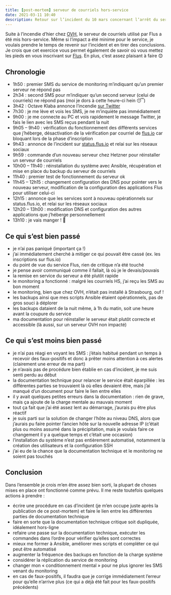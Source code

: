 ```yaml
---
title: [post-mortem] serveur de courriels hors-service
date: 2021-03-11 10:40
description: Retour sur l’incident du 10 mars concernant l’arrêt du serveur de courriels.
---
```


Suite à l’incendie d’hier chez [<abbr>OVH</abbr>](http://travaux.ovh.net/?do=details&id=49484&),
le serveur de courriels utilisé par Flus a été mis hors-service. Même si
l’impact a été minime pour le service, je voulais prendre le temps de revenir
sur l’incident et en tirer des conclusions. Je crois que cet exercice vous
permet également de savoir où vous mettez les pieds en vous inscrivant sur
[Flus](https://flus.fr). En plus, c’est assez plaisant à faire 😊

## Chronologie

- 1h50 : premier SMS du service de monitoring m’indiquant qu’un premier serveur
  ne répond pas
- 2h34 : second SMS pour m’indiquer qu’un second serveur (celui de courriels)
  ne répond pas (moi je dors à cette heure-ci hein 😴)
- 3h42 : Octave Klaba annonce l’incendie [sur Twitter](https://twitter.com/olesovhcom/status/1369478732247932929)
- 7h30 : je me lève et vois les SMS, je ne m’inquiète pas immédiatement
- 9h00 : je me connecte au <abbr>PC</abbr> et vois rapidement le message
  Twitter, je fais le lien avec les SMS reçus pendant la nuit
- 9h05 – 9h40 : vérification du fonctionnement des différents services que
  j’héberge, désactivation de la vérification par courriel de [flus.io](https://flus.io)
  car bloquant lors de la phase d’inscription
- 9h43 : annonce de l’incident sur [status.flus.io](https://status.flus.io/2021-03-10-courriels-hs.html)
  et relai sur les réseaux sociaux
- 9h59 : commande d’un nouveau serveur chez Hetzner pour réinstaller un serveur
  de courriels
- 10h00 – 11h40 : réinstallation du système avec Ansible, récupération et mise
  en place du backup du serveur de courriels
- 11h40 : premier test de fonctionnement du serveur ok
- 11h45 – 12h15 : changement configuration des DNS pour pointer vers le nouveau
  serveur, modification de la configuration des applications Flus pour utiliser
  celui-ci
- 12h15 : annonce que les services sont à nouveau opérationnels sur
  status.flus.io, et relai sur les réseaux sociaux
- 12h20 – 13h00 : modification DNS et configuration des autres applications que
  j’héberge personnellement
- 13h10 : je vais manger ! 🍴

## Ce qui s’est bien passé

- je n’ai pas paniqué (important ça !)
- j’ai immédiatement cherché à mitiger ce qui pouvait être cassé (ex. les
  inscriptions sur flus.io)
- du point de vue du service Flus, rien de critique n’a été touché
- je pense avoir communiqué comme il fallait, là où je le devais/pouvais
- la remise en service du serveur a été plutôt rapide
- le monitoring a fonctionné : malgré les courriels HS, j’ai reçu les SMS au
  bon moment
- le monitoring, bien que chez OVH, n’était pas installé à Strasbourg, ouf !
- les backups ainsi que mes scripts Ansible étaient opérationnels, pas de gros
  souci à déplorer
- les backups dataient de la nuit même, à 1h du matin, soit une heure avant la
  coupure du service
- ma documentation pour réinstaller le serveur était plutôt correcte et
  accessible (là aussi, sur un serveur OVH non impacté)

## Ce qui s’est moins bien passé

- je n’ai pas réagi en voyant les SMS : j’étais habitué pendant un temps à
  recevoir des faux-positifs et donc à prêter moins attention à ces alertes
  (clairement une erreur de ma part)
- je n’avais pas de procédure bien établie en cas d’incident, je me suis senti
  perdu au début
- la documentation technique pour relancer le service était éparpillée : les
  différentes parties se trouvaient là où elles devaient être, mais j’ai manqué
  d’un document pour faire le lien entre elles
- il y avait quelques petites erreurs dans la documentation : rien de grave,
  mais ça ajoute de la charge mentale au mauvais moment
- tout ça fait que j’ai été assez lent au démarrage, j’aurais pu être plus
  réactif
- je suis parti sur la solution de changer l’hôte au niveau DNS, alors que
  j’aurais pu faire pointer l’ancien hôte sur la nouvelle adresse IP (c’était
  plus ou moins assumé dans la précipitation, mais je voulais faire ce
  changement il y a quelque temps et c’était une occasion)
- l’installation du système n’est pas entièrement automatisé, notamment la
  création des utilisateurs et la configuration SSH
- j’ai eu de la chance que la documentation technique et le monitoring ne
  soient pas touchés

## Conclusion

Dans l’ensemble je crois m’en être assez bien sorti, la plupart de choses mises
en place ont fonctionné comme prévu. Il me reste toutefois quelques actions à
prendre :

- écrire une procédure en cas d’incident (je m’en occupe juste après la
  publication de ce post-mortem) et faire le lien entre les différentes parties
  de documentation technique
- faire en sorte que la documentation technique critique soit dupliquée,
  idéalement hors-ligne
- refaire une passe sur la documentation technique, exécuter les commandes dans
  l’ordre pour vérifier qu’elles sont correctes
- mieux me former à Ansible, améliorer mes scripts et compléter ce qui peut
  être automatisé
- augmenter la fréquence des backups en fonction de la charge système
- considérer la réplication du service de monitoring
- changer mon « conditionnement mental » pour ne plus ignorer les SMS venant du
  monitoring
- en cas de faux-positifs, il faudra que je corrige immédiatement l’erreur pour
  qu’elle n’arrive plus (ce qui a déjà été fait pour les faux-positifs
  précédents)
